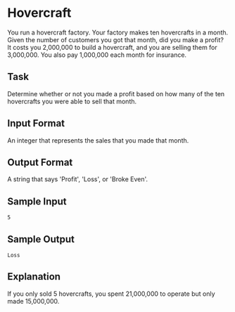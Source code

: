 # Hovercraft

You run a hovercraft factory. Your factory makes ten hovercrafts in a month. Given the number of customers you got that month, did you make a profit? It costs you 2,000,000 to build a hovercraft, and you are selling them for 3,000,000. You also pay 1,000,000 each month for insurance.

## Task

Determine whether or not you made a profit based on how many of the ten hovercrafts you were able to sell that month.

## Input Format

An integer that represents the sales that you made that month.

## Output Format

A string that says 'Profit', 'Loss', or 'Broke Even'.

## Sample Input

```=
5
```

## Sample Output

```=
Loss
```

## Explanation

If you only sold 5 hovercrafts, you spent 21,000,000 to operate but only made 15,000,000.
